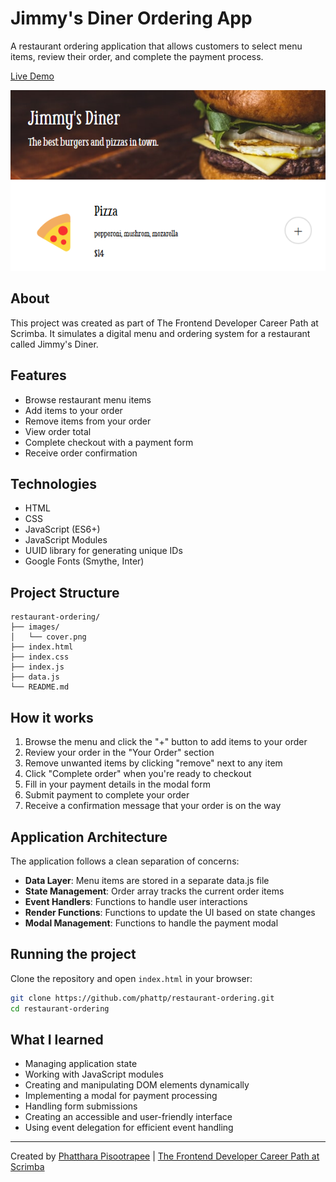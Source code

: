 # Jimmy's Diner Ordering App

A restaurant ordering application that allows customers to select menu items, review their order, and complete the payment process.

[Live Demo](https://adorable-valkyrie-3bb0f8.netlify.app/)

![Jimmy's Diner Screenshot](images/screenshot.png)

## About

This project was created as part of The Frontend Developer Career Path at Scrimba. It simulates a digital menu and ordering system for a restaurant called Jimmy's Diner.

## Features

- Browse restaurant menu items
- Add items to your order
- Remove items from your order
- View order total
- Complete checkout with a payment form
- Receive order confirmation

## Technologies

- HTML
- CSS
- JavaScript (ES6+)
- JavaScript Modules
- UUID library for generating unique IDs
- Google Fonts (Smythe, Inter)

## Project Structure

```
restaurant-ordering/
├── images/
│   └── cover.png
├── index.html
├── index.css
├── index.js
├── data.js
└── README.md
```

## How it works

1. Browse the menu and click the "+" button to add items to your order
2. Review your order in the "Your Order" section
3. Remove unwanted items by clicking "remove" next to any item
4. Click "Complete order" when you're ready to checkout
5. Fill in your payment details in the modal form
6. Submit payment to complete your order
7. Receive a confirmation message that your order is on the way

## Application Architecture

The application follows a clean separation of concerns:

- **Data Layer**: Menu items are stored in a separate data.js file
- **State Management**: Order array tracks the current order items
- **Event Handlers**: Functions to handle user interactions
- **Render Functions**: Functions to update the UI based on state changes
- **Modal Management**: Functions to handle the payment modal

## Running the project

Clone the repository and open `index.html` in your browser:

```bash
git clone https://github.com/phattp/restaurant-ordering.git
cd restaurant-ordering
```

## What I learned

- Managing application state
- Working with JavaScript modules
- Creating and manipulating DOM elements dynamically
- Implementing a modal for payment processing
- Handling form submissions
- Creating an accessible and user-friendly interface
- Using event delegation for efficient event handling

---

Created by [Phatthara Pisootrapee](https://github.com/phattp) | [The Frontend Developer Career Path at Scrimba](https://scrimba.com/learn/frontend)
